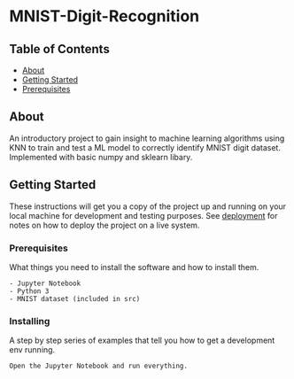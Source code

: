 # MNIST-Digit-Recognition

## Table of Contents
+ [About](#about)
+ [Getting Started](#getting_started)
+ [Prerequisites](#prerequisites)

## About <a name = "about"></a>
An introductory project to gain insight to machine learning algorithms using KNN to train and test a ML model to correctly identify MNIST digit dataset. Implemented with basic numpy and sklearn libary.

## Getting Started <a name = "getting_started"></a>
These instructions will get you a copy of the project up and running on your local machine for development and testing purposes. See [deployment](#deployment) for notes on how to deploy the project on a live system.

### Prerequisites <a name = "prerequisites"></a>

What things you need to install the software and how to install them.

```
- Jupyter Notebook
- Python 3
- MNIST dataset (included in src)
```

### Installing

A step by step series of examples that tell you how to get a development env running.


```
Open the Jupyter Notebook and run everything.
```
